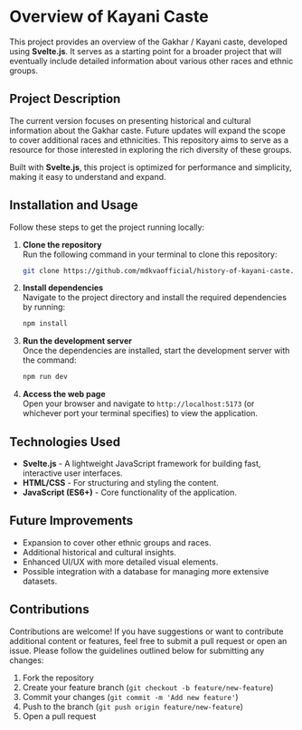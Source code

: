 # Overview of Kayani Caste

This project provides an overview of the Gakhar / Kayani caste, developed using **Svelte.js**. It serves as a starting point for a broader project that will eventually include detailed information about various other races and ethnic groups.

## Project Description

The current version focuses on presenting historical and cultural information about the Gakhar caste. Future updates will expand the scope to cover additional races and ethnicities. This repository aims to serve as a resource for those interested in exploring the rich diversity of these groups.

Built with **Svelte.js**, this project is optimized for performance and simplicity, making it easy to understand and expand.

## Installation and Usage

Follow these steps to get the project running locally:

1. **Clone the repository**  
   Run the following command in your terminal to clone this repository:
   ```bash
   git clone https://github.com/mdkvaofficial/history-of-kayani-caste.git
   ```

2. **Install dependencies**  
   Navigate to the project directory and install the required dependencies by running:
   ```bash
   npm install
   ```

3. **Run the development server**  
   Once the dependencies are installed, start the development server with the command:
   ```bash
   npm run dev
   ```

4. **Access the web page**  
   Open your browser and navigate to `http://localhost:5173` (or whichever port your terminal specifies) to view the application.

## Technologies Used

- **Svelte.js** - A lightweight JavaScript framework for building fast, interactive user interfaces.
- **HTML/CSS** - For structuring and styling the content.
- **JavaScript (ES6+)** - Core functionality of the application.

## Future Improvements

- Expansion to cover other ethnic groups and races.
- Additional historical and cultural insights.
- Enhanced UI/UX with more detailed visual elements.
- Possible integration with a database for managing more extensive datasets.

## Contributions

Contributions are welcome! If you have suggestions or want to contribute additional content or features, feel free to submit a pull request or open an issue. Please follow the guidelines outlined below for submitting any changes:

1. Fork the repository
2. Create your feature branch (`git checkout -b feature/new-feature`)
3. Commit your changes (`git commit -m 'Add new feature'`)
4. Push to the branch (`git push origin feature/new-feature`)
5. Open a pull request
